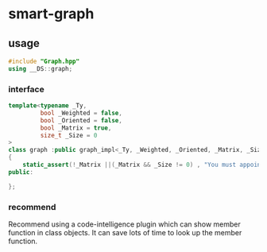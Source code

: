 # smart-graph
## usage
```c++
#include "Graph.hpp"
using __DS::graph;
```
### interface
```c++
template<typename _Ty,
		 bool _Weighted = false,
		 bool _Oriented = false,
		 bool _Matrix = true,
		 size_t _Size = 0
>
class graph :public graph_impl<_Ty, _Weighted, _Oriented, _Matrix, _Size>
{
	static_assert(!_Matrix ||(_Matrix && _Size != 0) , "You must appoint a size to the matrix.");
public:

};
```
### recommend
Recommend using a code-intelligence plugin which can show member function in class objects. It can save lots of time to look up the member function.
